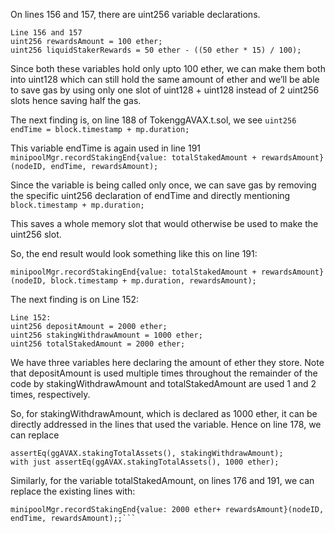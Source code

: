 On lines 156 and 157, there are uint256 variable declarations.
```
Line 156 and 157
uint256 rewardsAmount = 100 ether;
uint256 liquidStakerRewards = 50 ether - ((50 ether * 15) / 100);
```

Since both these variables hold only upto 100 ether, we can make them both into uint128 which can still hold the same amount of ether and we’ll be able to save gas by using only one slot of uint128 + uint128 instead of 2 uint256 slots hence saving half the gas. 

The next finding is,
on line 188 of TokenggAVAX.t.sol, we see ```uint256 endTime = block.timestamp + mp.duration;```

This variable endTime is again used in line 191 ```minipoolMgr.recordStakingEnd{value: totalStakedAmount + rewardsAmount}(nodeID, endTime, rewardsAmount);```

Since the variable is being called only once, we can save gas by removing the specific uint256 declaration of endTime and directly mentioning  ```block.timestamp + mp.duration;```

This saves a whole memory slot that would otherwise be used to make the uint256 slot.

So, the end result would look something like this on line 191:

```minipoolMgr.recordStakingEnd{value: totalStakedAmount + rewardsAmount}(nodeID, block.timestamp + mp.duration, rewardsAmount);```

The next finding is on Line 152:

```
Line 152: 
uint256 depositAmount = 2000 ether;
uint256 stakingWithdrawAmount = 1000 ether;
uint256 totalStakedAmount = 2000 ether;
```

We have three variables here declaring the amount of ether they store. Note that depositAmount is used multiple times throughout the remainder of the code by stakingWithdrawAmount and totalStakedAmount are used 1 and 2 times, respectively.

So, for stakingWithdrawAmount, which is declared as 1000 ether, it can be directly addressed in the lines that used the variable. Hence on line 178, we can replace
```
assertEq(ggAVAX.stakingTotalAssets(), stakingWithdrawAmount); 
with just assertEq(ggAVAX.stakingTotalAssets(), 1000 ether);
```

Similarly, for the variable totalStakedAmount, on lines 176 and 191, we can replace the existing lines with:
```assertEq(address(rialto).balance, rialtoInitBal + 2000 ether)
minipoolMgr.recordStakingEnd{value: 2000 ether+ rewardsAmount}(nodeID, endTime, rewardsAmount);;```